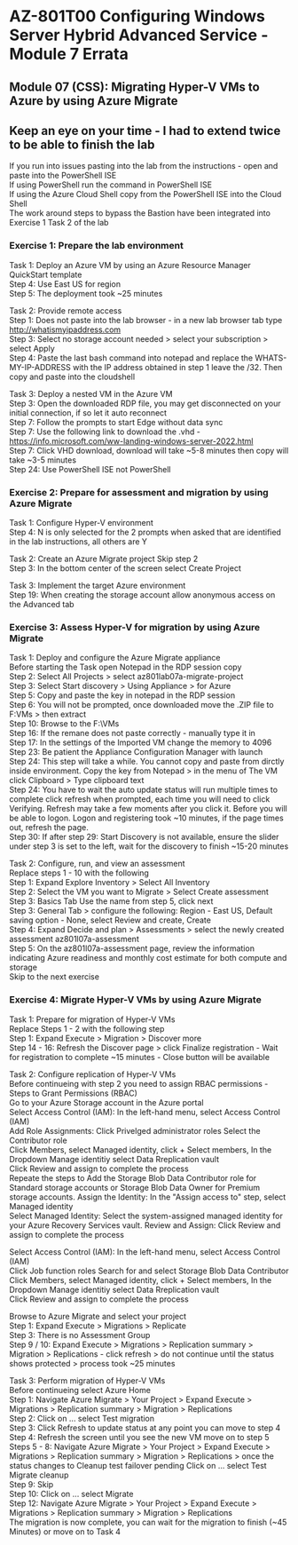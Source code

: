 # AZ-801T00 Configuring Windows Server  Hybrid Advanced Service - Module 7 Errata

## Module 07 (CSS): Migrating Hyper-V VMs to Azure by using Azure Migrate

## Keep an eye on your time - I had to extend twice to be able to finish the lab

If you run into issues pasting into the lab from the instructions - open and paste into the PowerShell ISE <br>
If using PowerShell run the command in PowerShell ISE <br>
If using the Azure Cloud Shell copy from the PowerShell ISE into the Cloud Shell <br>
The work around steps to bypass the Bastion have been integrated into Exercise 1 Task 2 of the lab <br>

### Exercise 1: Prepare the lab environment

Task 1: Deploy an Azure VM by using an Azure Resource Manager QuickStart template<br>
Step 4: Use East US for region<br>
Step 5: The deployment took ~25 minutes <br>

Task 2: Provide remote access<br>
Step 1: Does not paste into the lab browser - in a new lab browser tab type http://whatismyipaddress.com <br>
Step 3: Select no storage account needed > select your subscription > select Apply <br>
Step 4: Paste the last bash command into notepad and replace the WHATS-MY-IP-ADDRESS with the IP address obtained in step 1 leave the /32.  Then copy and paste into the cloudshell <br>

Task 3: Deploy a nested VM in the Azure VM<br>
Step 3: Open the downloaded RDP file, you may get disconnected on your initial connection, if so let it auto reconnect <br>
Step 7: Follow the prompts to start Edge without data sync <br>
Step 7: Use the following link to download the .vhd - https://info.microsoft.com/ww-landing-windows-server-2022.html <br>
Step 7: Click VHD download, download will take ~5-8 minutes then copy will take ~3-5 minutes <br>
Step 24: Use PowerShell ISE not PowerShell<br>

### Exercise 2: Prepare for assessment and migration by using Azure Migrate

Task 1: Configure Hyper-V environment<br>
Step 4: N is only selected for the 2 prompts when asked that are identified in the lab instructions, all others are Y<br>

Task 2: Create an Azure Migrate project
Skip step 2 <br>
Step 3: In the bottom center of the screen select Create Project

Task 3: Implement the target Azure environment<br>
Step 19: When creating the storage account allow anonymous access on the Advanced tab<br>

### Exercise 3: Assess Hyper-V for migration by using Azure Migrate

Task 1: Deploy and configure the Azure Migrate appliance<br>
Before starting the Task open Notepad in the RDP session copy<br>
Step 2: Select All Projects > select az801lab07a-migrate-project <br>
Step 3: Select Start discovery > Using Appliance > for Azure <br>
Step 5: Copy and paste the key in notepad in the RDP session<br>
Step 6: You will not be prompted, once downloaded move the .ZIP file to F:VMs > then extract<br>
Step 10: Browse to the F:\VMs <br>
Step 16: If the remane does not paste correctly - manually type it in <br>
Step 17: In the settings of the Imported VM change the memory to 4096 <br> 
Step 23: Be patient the Appliance Configuration Manager with launch <br>
Step 24: This step will take a while. You cannot copy and paste from dirctly inside environment.  Copy the key from Notepad > in the menu of The VM click Clipboard > Type clipboard text <br>
Step 24: You have to wait the auto update status will run multiple times to complete click refresh when prompted, each time you will need to click Verifying.  Refresh may take a few moments after you click it.  Before you will be able to logon. Logon and registering took ~10 minutes, if the page times out, refresh the page.<br>
Step 30: If after step 29: Start Discovery is not available, ensure the slider under step 3 is set to the left, wait for the discovery to finish ~15-20 minutes <br>

Task 2: Configure, run, and view an assessment<br>
Replace steps 1 - 10 with the following <br>
Step 1: Expand Explore Inventory > Select All Inventory <br>
Step 2: Select the VM you want to Migrate > Select Create assessment <br>
Step 3: Basics Tab Use the name from step 5, click next<br>
Step 3: General Tab > configure the following: Region - East US, Default saving option - None, select Review and create, Create <br>
Step 4: Expand Decide and plan > Assessments > select the newly created assessment az801l07a-assessment <br>
Step 5: On the az801l07a-assessment page, review the information indicating Azure readiness and monthly cost estimate for both compute and storage <br>
Skip to the next exercise <br>

### Exercise 4: Migrate Hyper-V VMs by using Azure Migrate

Task 1: Prepare for migration of Hyper-V VMs <br>
Replace Steps 1 - 2 with the following step<br>
Step 1: Expand Execute > Migration > Discover more <br>
Step 14 - 16: Refresh the Discover page > click Finalize registration - Wait for registration to complete ~15 minutes - Close button will be available <br>

Task 2: Configure replication of Hyper-V VMs <br>
Before continueing with step 2 you need to assign RBAC permissions - Steps to Grant Permissions (RBAC) <br>
Go to your Azure Storage account in the Azure portal <br>
Select Access Control (IAM): In the left-hand menu, select Access Control (IAM) <br>
Add Role Assignments: Click Privelged administrator roles
Select the Contributor role <br>
Click Members, select Managed identity, click + Select members, In the Dropdown Manage identitiy select Data Rreplication vault<br>
Click Review and assign to complete the process <br>
Repeate the steps to Add the Storage Blob Data Contributor role for Standard storage accounts or Storage Blob Data Owner for Premium storage accounts. 
Assign the Identity: In the "Assign access to" step, select Managed identity <br>
Select Managed Identity: Select the system-assigned managed identity for your Azure Recovery Services vault. 
Review and Assign: Click Review and assign to complete the process

Select Access Control (IAM): In the left-hand menu, select Access Control (IAM) <br>
Click Job function roles
Search for and select Storage Blob Data Contributor <br>
Click Members, select Managed identity, click + Select members, In the Dropdown Manage identitiy select Data Rreplication vault<br>
Click Review and assign to complete the process <br>

Browse to Azure Migrate and select your project <br>
Step 1: Expand Execute > Migrations > Replicate <br>
Step 3: There is no Assessment Group <br>
Step 9 / 10: Expand Execute > Migrations > Replication summary > Migration > Replications - click refresh > do not continue until the status shows protected > process took ~25 minutes<br>

Task 3: Perform migration of Hyper-V VMs <br>
Before continueing select Azure Home  <br>
Step 1: Navigate Azure Migrate > Your Project > Expand Execute > Migrations > Replication summary > Migration > Replications <br>
Step 2: Click on ... select Test migration <br>
Step 3: Click Refresh to update status at any point you can move to step 4 <br>
Step 4: Refresh the screen until you see the new VM move on to step 5 <br>
Steps 5 - 8: Navigate Azure Migrate > Your Project > Expand Execute > Migrations > Replication summary > Migration > Replications > once the status changes to Cleanup test failover pending Click on ... select Test Migrate cleanup <br>
Step 9: Skip <br>
Step 10: Click on ... select Migrate <br>
Step 12: Navigate Azure Migrate > Your Project > Expand Execute > Migrations > Replication summary > Migration > Replications <br>
The migration is now complete, you can wait for the migration to finish (~45 Minutes) or move on to Task 4 <br>






